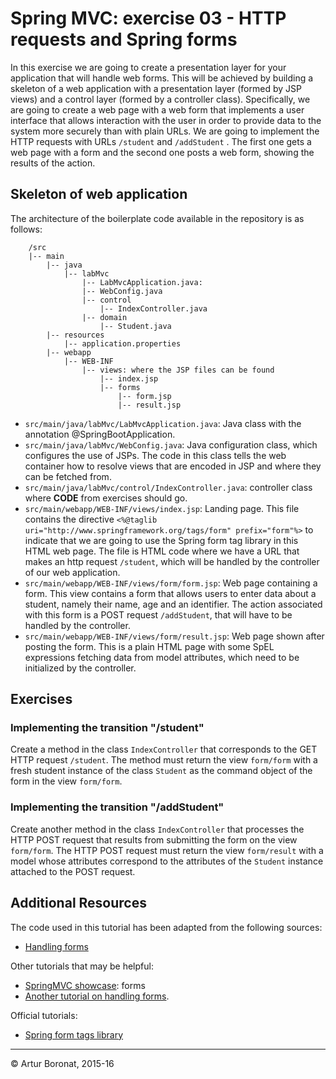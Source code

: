 <link rel='stylesheet' href='web/swiss.css'/>

# Spring MVC: exercise 03 - HTTP requests and Spring forms

In this exercise we are going to create a presentation layer for your application that will handle web forms. This will be achieved by building a skeleton of a web application with a presentation layer (formed by JSP views) and a control layer (formed by a controller class). Specifically, we are going to create a web page with a web form that implements a user interface that allows interaction with the user in order to provide data to the system more securely than with plain URLs. We are going to implement the HTTP requests with URLs `/student` and `/addStudent` . The first one gets a web page with a form and the second one posts a web form, showing the results of the action.


## Skeleton of web application

The architecture of the boilerplate code available in the repository is as follows:

		/src
		|-- main
	        |-- java
	            |-- labMvc
	                |-- LabMvcApplication.java: 
	                |-- WebConfig.java
	                |-- control
	                    |-- IndexController.java
	                |-- domain
	                    |-- Student.java
	        |-- resources
	            |-- application.properties
		    |-- webapp
		        |-- WEB-INF
		            |-- views: where the JSP files can be found
		                |-- index.jsp
		                |-- forms
		                    |-- form.jsp
		                    |-- result.jsp

* `src/main/java/labMvc/LabMvcApplication.java`: Java class with the annotation @SpringBootApplication.
* `src/main/java/labMvc/WebConfig.java`: Java configuration class, which configures the use of JSPs. The code in this class tells the web container how to resolve views that are encoded in JSP and where they can be fetched from.
* `src/main/java/labMvc/control/IndexController.java`: controller class where **CODE** from exercises should go.
* `src/main/webapp/WEB-INF/views/index.jsp`: Landing page. This file contains the directive `<%@taglib uri="http://www.springframework.org/tags/form" prefix="form"%>` to indicate that we are going to use the Spring form tag library in this HTML web page. The file is HTML code where we have a URL that makes an http request `/student`, which will be handled by the controller of our web application.
* `src/main/webapp/WEB-INF/views/form/form.jsp`: Web page containing a form. This view contains a form that allows users to enter data about a student, namely their name, age and an identifier. The action associated with this form is a POST request `/addStudent`, that will have to be handled by the controller.
* `src/main/webapp/WEB-INF/views/form/result.jsp`: Web page shown after posting the form. This is a plain HTML page with some SpEL expressions fetching data from model attributes, which need to be initialized by the controller.		


## Exercises 

### Implementing the transition "/student"

Create a method in the class `IndexController` that corresponds to the GET HTTP request `/student`.  The method must return the view `form/form` with a fresh student instance of the class `Student` as the command object of the form in the view `form/form`.

<!--
Add the following code to your controller class:
		@RequestMapping(value = "/student", method = RequestMethod.GET)
	    public ModelAndView student() {
	       return new ModelAndView("form/form", "command", new Student());
	    }
The code above implements a transition for the GET HTTP request `/student`. An effect of this request is to create a `Student` instance as the command object of the web form, which is used to collect its data. The view `form/form` is the target state of the transition.    	   
Hint: The `ModelAndView` class is a mechanism that Spring MVC provides to automatically create a command object to be used in a form of a view so it basically becomes the model of the view. That is, this is a way of initializing a view that contains a Spring form. [This is a reference to more information about this class in the official documentation](http://docs.spring.io/spring-framework/docs/current/spring-framework-reference/html/mvc.html#mvc-coc-modelmap).	     
-->


### Implementing the transition "/addStudent"

Create another method in the class `IndexController` that processes the HTTP POST request that results from submitting the form on the view `form/form`. The HTTP POST request must return the view `form/result` with a model whose attributes correspond to the attributes of the `Student` instance attached to the POST request. 


<!--
Hint: check Spring MVC's conventions for including the model in the list of parameters of the method mapped to a HTTP request.
The following code processes a POST request where the form data is available in the student parameter used as the command object in the form.    
	    @RequestMapping(value = "/addStudent", method = RequestMethod.POST)
	    public String addStudent(Student student,  ModelMap model) {
	    	model.addAttribute("name", student.getName());
	        model.addAttribute("age", student.getAge());
	        model.addAttribute("id", student.getId());	
	        return "form/result";
	    }  
The code above uses the data from the web form to initialize model attributes that will be used to render the view `form/result`. The SpEL expressions that fetch data from model attributes for this view is given in the JSP file `form/result.jsp`, which you should have created already as explained above.	    
-->

## Additional Resources
 
The code used in this tutorial has been adapted from the following sources:
* [Handling forms](http://www.tutorialspoint.com/spring/spring_mvc_form_handling_example.htm)

Other tutorials that may be helpful:
* [SpringMVC showcase](https://github.com/spring-projects/spring-mvc-showcase): forms
* [Another tutorial on handling forms](http://www.javacodegeeks.com/2012/08/handling-form-validation-with-spring-3.html).

Official tutorials:
* [Spring form tags library](http://docs.spring.io/spring/docs/current/spring-framework-reference/html/spring-form-tld.html)


***
&copy; Artur Boronat, 2015-16 